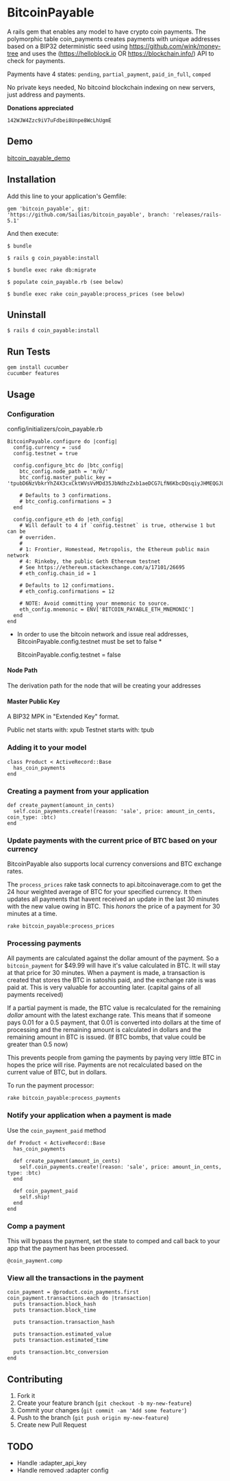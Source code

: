 # BitcoinPayable

A rails gem that enables any model to have crypto coin payments.
The polymorphic table coin_payments creates payments with unique addresses based on a BIP32 deterministic seed using https://github.com/wink/money-tree
and uses the (https://helloblock.io OR https://blockchain.info/) API to check for payments.

Payments have 4 states:  `pending`, `partial_payment`, `paid_in_full`, `comped`

No private keys needed, No bitcoind blockchain indexing on new servers, just address and payments.

**Donations appreciated**

`142WJW4Zzc9iV7uFdbei8Unpe8WcLhUgmE`

## Demo

[bitcoin_payable_demo](https://github.com/Sailias/bitcoin_payable_demo)

## Installation

Add this line to your application's Gemfile:

    gem 'bitcoin_payable', git: 'https://github.com/Sailias/bitcoin_payable', branch: 'releases/rails-5.1'

And then execute:

    $ bundle

    $ rails g coin_payable:install

    $ bundle exec rake db:migrate

    $ populate coin_payable.rb (see below)

    $ bundle exec rake coin_payable:process_prices (see below)

## Uninstall

    $ rails d coin_payable:install

## Run Tests

    gem install cucumber
    cucumber features

## Usage

### Configuration

config/initializers/coin_payable.rb

    BitcoinPayable.configure do |config|
      config.currency = :usd
      config.testnet = true

      config.configure_btc do |btc_config|
        btc_config.node_path = 'm/0/'
        btc_config.master_public_key = 'tpubD6NzVbkrYhZ4X3cxCktWVsVvMDd35JbNdhzZxb1aeDCG7LfN6KbcDQsqiyJHMEQGJURRgdxGbFBBF32Brwb2LsfpE2jQfCZKwzNBBMosjfm'

        # Defaults to 3 confirmations.
        # btc_config.confirmations = 3
      end

      config.configure_eth do |eth_config|
        # Will default to 4 if `config.testnet` is true, otherwise 1 but can be
        # overriden.
        #
        # 1: Frontier, Homestead, Metropolis, the Ethereum public main network
        # 4: Rinkeby, the public Geth Ethereum testnet
        # See https://ethereum.stackexchange.com/a/17101/26695
        # eth_config.chain_id = 1

        # Defaults to 12 confirmations.
        # eth_config.confirmations = 12

        # NOTE: Avoid committing your mnemonic to source.
        eth_config.mnemonic = ENV['BITCOIN_PAYABLE_ETH_MNEMONIC']
      end
    end


* In order to use the bitcoin network and issue real addresses, BitcoinPayable.config.testnet must be set to false *

    BitcoinPayable.config.testnet = false

#### Node Path

The derivation path for the node that will be creating your addresses

#### Master Public Key

A BIP32 MPK in "Extended Key" format.

Public net starts with: xpub
Testnet starts with: tpub

### Adding it to your model

    class Product < ActiveRecord::Base
      has_coin_payments
    end

### Creating a payment from your application

    def create_payment(amount_in_cents)
      self.coin_payments.create!(reason: 'sale', price: amount_in_cents, coin_type: :btc)
    end

### Update payments with the current price of BTC based on your currency

BitcoinPayable also supports local currency conversions and BTC exchange rates.

The `process_prices` rake task connects to api.bitcoinaverage.com to get the 24 hour weighted average of BTC for your specified currency.
It then updates all payments that havent received an update in the last 30 minutes with the new value owing in BTC.
This *honors* the price of a payment for 30 minutes at a time.

`rake bitcoin_payable:process_prices`

### Processing payments

All payments are calculated against the dollar amount of the payment.  So a `bitcoin_payment` for $49.99 will have it's value calculated in BTC.
It will stay at that price for 30 minutes.  When a payment is made, a transaction is created that stores the BTC in satoshis paid, and the exchange rate is was paid at.
This is very valuable for accounting later.  (capital gains of all payments received)

If a partial payment is made, the BTC value is recalculated for the remaining *dollar* amount with the latest exchange rate.
This means that if someone pays 0.01 for a 0.5 payment, that 0.01 is converted into dollars at the time of processing and the
remaining amount is calculated in dollars and the remaining amount in BTC is issued.  (If BTC bombs, that value could be greater than 0.5 now)

This prevents people from gaming the payments by paying very little BTC in hopes the price will rise.
Payments are not recalculated based on the current value of BTC, but in dollars.

To run the payment processor:

`rake bitcoin_payable:process_payments`

### Notify your application when a payment is made

Use the `coin_payment_paid` method

    def Product < ActiveRecord::Base
      has_coin_payments

      def create_payment(amount_in_cents)
        self.coin_payments.create!(reason: 'sale', price: amount_in_cents, type: :btc)
      end

      def coin_payment_paid
        self.ship!
      end
    end

### Comp a payment

This will bypass the payment, set the state to comped and call back to your app that the payment has been processed.

`@coin_payment.comp`

### View all the transactions in the payment

    coin_payment = @product.coin_payments.first
    coin_payment.transactions.each do |transaction|
      puts transaction.block_hash
      puts transaction.block_time

      puts transaction.transaction_hash

      puts transaction.estimated_value
      puts transaction.estimated_time

      puts transaction.btc_conversion
    end

## Contributing

1. Fork it
2. Create your feature branch (`git checkout -b my-new-feature`)
3. Commit your changes (`git commit -am 'Add some feature'`)
4. Push to the branch (`git push origin my-new-feature`)
5. Create new Pull Request

## TODO

- Handle :adapter_api_key
- Handle removed :adapter config
